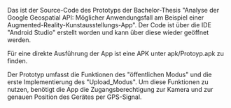 Das ist der Source-Code des Prototyps der Bachelor-Thesis "Analyse der Google Geospatial API: Möglicher Anwendungsfall am Beispiel einer Augmented-Reality-Kunstausstellungs-App".
Der Code ist über die IDE "Android Studio" erstellt worden und kann über diese wieder geöffnet werden.

Für eine direkte Ausführung der App ist eine APK unter apk/Protoyp.apk zu finden.

Der Prototyp umfasst die Funktionen des "öffentlichen Modus" und die erste Implementierung des "Upload_Modus". 
Um diese Funktionen zu nutzen, benötigt die App die Zugangsberechtigung zur Kamera und zur genauen Position des Gerätes per GPS-Signal.
